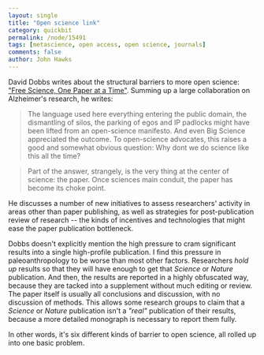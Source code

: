 ```yaml
---
layout: single 
title: "Open science link" 
category: quickbit
permalink: /node/15491
tags: [metascience, open access, open science, journals] 
comments: false 
author: John Hawks 
---
```


David Dobbs writes about the structural barriers to more open science: <a href="http://www.wired.com/wiredscience/2011/05/free-science-one-paper-at-a-time-2">"Free Science, One Paper at a Time"</a>. Summing up a large collaboration on Alzheimer's research, he writes: 

<blockquote>The language used here  everything entering the public domain, the dismantling of silos, the parking of egos and IP padlocks  might have been lifted from an open-science manifesto. And even Big Science appreciated the outcome. To open-science advocates, this raises a good and somewhat obvious question: Why dont we do science like this all the time?</blockquote>

<blockquote>Part of the answer, strangely, is the very thing at the center of science: the paper. Once sciences main conduit, the paper has become its choke point.</blockquote>

He discusses a number of new initiatives to assess researchers' activity in areas other than paper publishing, as well as strategies for post-publication review of research -- the kinds of incentives and technologies that might ease the paper publication bottleneck. 

Dobbs doesn't explicitly mention the high pressure to cram significant results into a single high-profile publication. I find this pressure in paleoanthropology to be worse than most other factors. Researchers <i>hold up</i> results so that they will have enough to get that <i>Science</i> or <i>Nature</i> publication. And then, the results are reported in a highly obfuscated way, because they are tacked into a supplement without much editing or review. The paper itself is usually all conclusions and discussion, with no discussion of methods. This allows some research groups to claim that a <i>Science</i> or <i>Nature</i> publication isn't a <i>"real"</i> publication of their results, because a more detailed monograph is necessary to report them fully. 

In other words, it's six different kinds of barrier to open science, all rolled up into one basic problem. 

